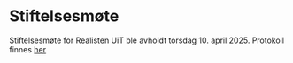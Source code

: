 # Stiftelsesmøte
Stiftelsesmøte for Realisten UiT ble avholdt torsdag 10. april 2025.
Protokoll finnes [her](./Realisten_Stiftelsesmøte_10.04.2025_revidert.pdf)
